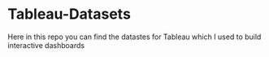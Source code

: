 # Tableau-Datasets #        

Here in this repo you can find the datastes for Tableau which I used to build interactive dashboards          
      
            
      
             
      
         
  
        
        
  
  
 
